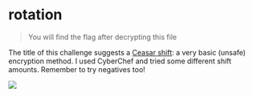 # rotation

> You will find the flag after decrypting this file

The title of this challenge suggests a [Ceasar shift](https://en.wikipedia.org/wiki/Caesar_cipher): a very basic (unsafe) encryption method. I used CyberChef and tried some different shift amounts. Remember to try negatives too!

![](https://i.imgur.com/RwtSLUs.png)

